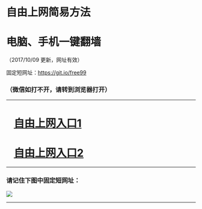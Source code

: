 ﻿# 自由上网简易方法

# 电脑、手机一键翻墙

（2017/10/09 更新，网址有效）

固定短网址：https://git.io/free99

### （微信如打不开，请转到浏览器打开）


***





# &nbsp;&nbsp; <a href="http://ft665716731.fwq-tz-1001.info/fwqtz01.html?t=100900116886 " target="_blank">自由上网入口1</a>
# &nbsp;&nbsp; <a href="http://ft122936705.fwq-tz-1002.info/fwqtz02.html?t=100900110865 " target="_blank">自由上网入口2</a>
***

### 请记住下图中固定短网址：

<img src="https://s3-us-west-2.amazonaws.com/fwq-1001/yjfq-20170905okok.png" /> 


***

